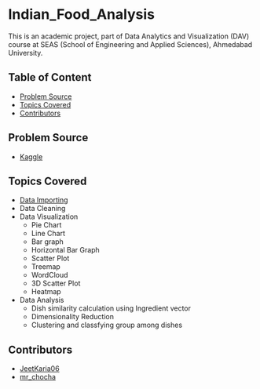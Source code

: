# Indian_Food_Analysis

This is an academic project, part of Data Analytics and Visualization (DAV) course at SEAS (School of Engineering and Applied Sciences), Ahmedabad University.

## Table of Content
- [Problem Source](#problem-source)
- [Topics Covered](#topics-covered)
- [Contributors](#contributors)

## Problem Source
- [Kaggle](https://www.kaggle.com/nehaprabhavalkar/indian-food-101/tasks?taskId=2180)

## Topics Covered
- [Data Importing](https://colab.research.google.com/github/JeetKaria06/Indian_Food_Analysis/blob/main/Indian_Food_Analysis.ipynb#scrollTo=mlei8_TYUwYu)
- Data Cleaning
- Data Visualization <br>
    * Pie Chart
    * Line Chart
    * Bar graph
    * Horizontal Bar Graph
    * Scatter Plot
    * Treemap
    * WordCloud
    * 3D Scatter Plot
    * Heatmap
- Data Analysis
    * Dish similarity calculation using Ingredient vector
    * Dimensionality Reduction 
    * Clustering and classfying group among dishes
    
## Contributors

- [JeetKaria06](https://github.com/JeetKaria06)
- [mr_chocha](https://github.com/mrchocha)
